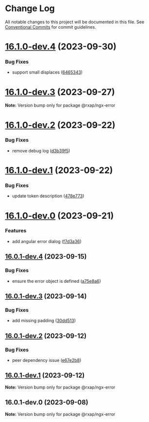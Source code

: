 # Change Log

All notable changes to this project will be documented in this file.
See [Conventional Commits](https://conventionalcommits.org) for commit guidelines.

# [16.1.0-dev.4](https://gitlab.com/rxap/packages/compare/@rxap/ngx-error@16.1.0-dev.3...@rxap/ngx-error@16.1.0-dev.4) (2023-09-30)

### Bug Fixes

- support small displaces ([6465343](https://gitlab.com/rxap/packages/commit/64653433b5bf9f22c3ea1ad8060c418b29afd5f2))

# [16.1.0-dev.3](https://gitlab.com/rxap/packages/compare/@rxap/ngx-error@16.1.0-dev.2...@rxap/ngx-error@16.1.0-dev.3) (2023-09-27)

**Note:** Version bump only for package @rxap/ngx-error

# [16.1.0-dev.2](https://gitlab.com/rxap/packages/compare/@rxap/ngx-error@16.1.0-dev.1...@rxap/ngx-error@16.1.0-dev.2) (2023-09-22)

### Bug Fixes

- remove debug log ([d3b39f5](https://gitlab.com/rxap/packages/commit/d3b39f5d7aeba6810a1c23d61240a35aa07268e1))

# [16.1.0-dev.1](https://gitlab.com/rxap/packages/compare/@rxap/ngx-error@16.1.0-dev.0...@rxap/ngx-error@16.1.0-dev.1) (2023-09-22)

### Bug Fixes

- update token description ([478e773](https://gitlab.com/rxap/packages/commit/478e7735b345ab8a9a205e266e109da3f1eeecd1))

# [16.1.0-dev.0](https://gitlab.com/rxap/packages/compare/@rxap/ngx-error@16.0.1-dev.4...@rxap/ngx-error@16.1.0-dev.0) (2023-09-21)

### Features

- add angular error dialog ([f7d3a36](https://gitlab.com/rxap/packages/commit/f7d3a369bfbd74f7a02d1ad46bfface528a035c4))

## [16.0.1-dev.4](https://gitlab.com/rxap/packages/compare/@rxap/ngx-error@16.0.1-dev.3...@rxap/ngx-error@16.0.1-dev.4) (2023-09-15)

### Bug Fixes

- ensure the error object is defined ([a75e8a6](https://gitlab.com/rxap/packages/commit/a75e8a640afe26ab2d8179b1c3a6432d110666c3))

## [16.0.1-dev.3](https://gitlab.com/rxap/packages/compare/@rxap/ngx-error@16.0.1-dev.2...@rxap/ngx-error@16.0.1-dev.3) (2023-09-14)

### Bug Fixes

- add missing padding ([30dd513](https://gitlab.com/rxap/packages/commit/30dd51326d1b8f938d0ff543c3cd2b4191b8d556))

## [16.0.1-dev.2](https://gitlab.com/rxap/packages/compare/@rxap/ngx-error@16.0.1-dev.1...@rxap/ngx-error@16.0.1-dev.2) (2023-09-12)

### Bug Fixes

- peer dependency issue ([e67e2b8](https://gitlab.com/rxap/packages/commit/e67e2b8eb884b598536d16c2c544a9ad9be5b53e))

## [16.0.1-dev.1](https://gitlab.com/rxap/packages/compare/@rxap/ngx-error@16.0.1-dev.0...@rxap/ngx-error@16.0.1-dev.1) (2023-09-12)

**Note:** Version bump only for package @rxap/ngx-error

## 16.0.1-dev.0 (2023-09-08)

**Note:** Version bump only for package @rxap/ngx-error
